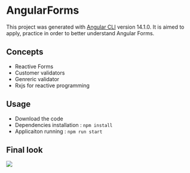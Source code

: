 # AngularForms

This project was generated with [Angular CLI](https://github.com/angular/angular-cli) version 14.1.0.
It is aimed to apply, practice in order to better understand Angular Forms.

## Concepts
- Reactive Forms
- Customer validators
- Genreric validator
- Rxjs for reactive programming

## Usage

- Download the code
- Dependencies installation : `npm install`
- Applicaiton running : `npm run start`

## Final look

<img valign="bottom" src="img/final_look.png">

